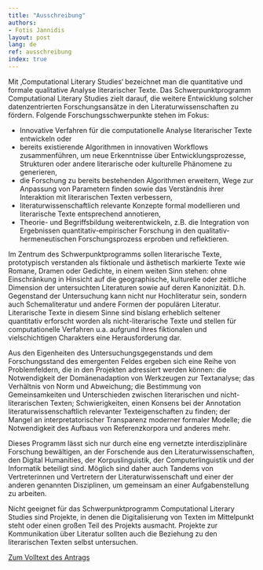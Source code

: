 ```yaml
---
title: "Ausschreibung"
authors:
- Fotis Jannidis
layout: post
lang: de
ref: ausschreibung
index: true
---
```



Mit ‚Computational Literary Studies‘ bezeichnet man die quantitative und formale qualitative Analyse literarischer Texte. Das Schwerpunktprogramm Computational Literary Studies zielt darauf, die weitere Entwicklung solcher datenzentrierten Forschungsansätze in den Literaturwissenschaften zu fördern. Folgende Forschungsschwerpunkte stehen im Fokus:

- Innovative Verfahren für die computationelle Analyse literarischer Texte entwickeln oder 
- bereits existierende Algorithmen in innovativen Workflows zusammenführen, um neue Erkenntnisse über Entwicklungsprozesse, Strukturen oder andere literarische oder kulturelle Phänomene zu generieren,
- die Forschung zu bereits bestehenden Algorithmen erweitern, Wege zur Anpassung von Parametern finden sowie das Verständnis ihrer Interaktion mit literarischen Texten verbessern,
- literaturwissenschaftlich relevante Konzepte formal modellieren und literarische Texte entsprechend annotieren, 
- Theorie- und Begriffsbildung weiterentwickeln, z.B. die Integration von Ergebnissen quantitativ-empirischer Forschung in den qualitativ-hermeneutischen Forschungsprozess erproben und reflektieren.

Im Zentrum des Schwerpunktprogramms sollen literarische Texte, prototypisch verstanden als fiktionale und ästhetisch markierte Texte wie Romane, Dramen oder Gedichte, in einem weiten Sinn stehen: ohne Einschränkung in Hinsicht auf die geographische, kulturelle oder zeitliche Dimension der untersuchten Literaturen sowie auf deren Kanonizität. D.h. Gegenstand der Untersuchung kann nicht nur Hochliteratur sein, sondern auch Schemaliteratur und andere Formen der populären Literatur. Literarische Texte in diesem Sinne sind bislang erheblich seltener quantitativ erforscht worden als nicht-literarische Texte und stellen für computationelle Verfahren u.a. aufgrund ihres fiktionalen und vielschichtigen Charakters eine Herausforderung dar. 

Aus den Eigenheiten des Untersuchungsgegenstands und dem Forschungsstand des emergenten Feldes ergeben sich eine Reihe von Problemfeldern, die in den Projekten adressiert werden können: die Notwendigkeit der Domänenadaption von Werkzeugen zur Textanalyse; das Verhältnis von Norm und Abweichung; die Bestimmung von Gemeinsamkeiten und Unterschieden zwischen literarischen und nicht-literarischen Texten; Schwierigkeiten, einen Konsens bei der Annotation literaturwissenschaftlich relevanter Texteigenschaften zu finden; der Mangel an interpretatorischer Transparenz moderner formaler Modelle; die Notwendigkeit des Aufbaus von Referenzkorpora und anderes mehr. 

Dieses Programm lässt sich nur durch eine eng vernetzte interdisziplinäre Forschung bewältigen, an der Forschende aus den Literaturwissenschaften, den Digital Humanities, der Korpuslinguistik, der Computerlinguistik und der Informatik beteiligt sind. Möglich sind daher auch Tandems von Vertreterinnen und Vertretern der Literaturwissenschaft und einer der anderen genannten Disziplinen, um gemeinsam an einer Aufgabenstellung zu arbeiten. 

Nicht geeignet für das Schwerpunktprogramm Computational Literary Studies sind Projekte, in denen die Digitalisierung von Texten im Mittelpunkt steht oder einen großen Teil des Projekts ausmacht. Projekte zur Kommunikation über Literatur sollten auch die Beziehung zu den literarischen Texten selbst untersuchen.

[Zum Volltext des Antrags]({{site.url}}/assets/schwerpunktprogramm_CLS.pdf)
